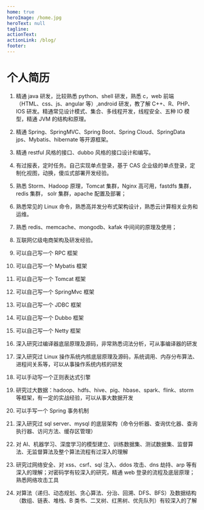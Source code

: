 ```yaml
---
home: true
heroImage: /home.jpg
heroText: null
tagline:
actionText:
actionLink: /blog/
footer:
---
```


# 个人简历

1. 精通 java 研发，比较熟悉 python、shell 研发，熟悉 c，web 前端（HTML、css、js、angular 等）,android 研发，教了解 C++、R、PHP、IOS 研发。精通常见设计模式、集合、多线程开发，线程安全、五种 IO 模型，精通 JVM 的结构和原理。

2. 精通 Spring、SpringMVC、Spring Boot、Spring Cloud、SpringData jps、Mybatis、hibernate 等开源框架。

3. 精通 restful 风格的接口、dubbo 风格的接口设计和编写。

4. 有过报表，定时任务。自己实现单点登录，基于 CAS 企业级的单点登录，定制化视图，动换，傻瓜式部署开发经验。

5. 熟悉 Storm、Hadoop 原理，Tomcat 集群，Nginx 高可用，fastdfs 集群，redis 集群， solr 集群，apache 配置及部署；

6. 熟悉常见的 Linux 命令，熟悉高并发分布式架构设计，熟悉云计算相关业务和运维。

7. 熟悉 redis、memcache、mongodb、kafak 中间间的原理及使用；

8. 互联网亿级电商架构及研发经验。

9. 可以自己写一个 RPC 框架

10. 可以自己写一个 Mybatis 框架

11. 可以自己写一个 Tomcat 框架

12. 可以自己写一个 SpringMvc 框架

13. 可以自己写一个 JDBC 框架

14. 可以自己写一个 Dubbo 框架

15. 可以自己写一个 Netty 框架

16. 深入研究过编译器底层原理及源码，非常熟悉词法分析，可从事编译器的研发

17. 深入研究过 Linux 操作系统内核底层原理及源码，系统调用、内存分布算法、进程间关系等，可以从事操作系统内核的研发

18. 可以手动写一个正则表达式引擎

19. 研究过大数据：hadoop、hdfs、hive、pig、hbase、spark、flink、storm 等框架，有一定的实战经验，可以从事大数据开发

20. 可以手写一个 Spring 事务机制

21. 深入研究过 sql server、mysql 的底层架构（命令分析器、查询优化器、查询执行器、访问方法、缓存区管理）

22. 对 AI、机器学习、深度学习的模型建立、训练数据集、测试数据集、监督算法、无监督算法及整个算法流程有过深入的理解

23. 研究过网络安全、对 xss、csrf、sql 注入、ddos 攻击、dns 劫持、arp 等有深入的理解；对密码学有较深入的研究，精通 web 登录的流程及底层原理；熟悉网络攻击工具

24. 对算法（递归、动态规划、贪心算法、分治、回溯、DFS、BFS）及数据结构（数组、链表、堆栈、B 类书、二叉树、红黑树、优先队列）有较深入的了解
